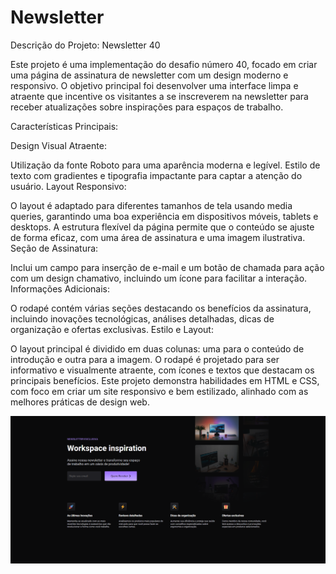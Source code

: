 # Newsletter

Descrição do Projeto: Newsletter 40

Este projeto é uma implementação do desafio número 40, focado em criar uma página de assinatura de newsletter com um design moderno e responsivo. O objetivo principal foi desenvolver uma interface limpa e atraente que incentive os visitantes a se inscreverem na newsletter para receber atualizações sobre inspirações para espaços de trabalho.

Características Principais:

Design Visual Atraente:

Utilização da fonte Roboto para uma aparência moderna e legível.
Estilo de texto com gradientes e tipografia impactante para captar a atenção do usuário.
Layout Responsivo:

O layout é adaptado para diferentes tamanhos de tela usando media queries, garantindo uma boa experiência em dispositivos móveis, tablets e desktops.
A estrutura flexível da página permite que o conteúdo se ajuste de forma eficaz, com uma área de assinatura e uma imagem ilustrativa.
Seção de Assinatura:

Inclui um campo para inserção de e-mail e um botão de chamada para ação com um design chamativo, incluindo um ícone para facilitar a interação.
Informações Adicionais:

O rodapé contém várias seções destacando os benefícios da assinatura, incluindo inovações tecnológicas, análises detalhadas, dicas de organização e ofertas exclusivas.
Estilo e Layout:

O layout principal é dividido em duas colunas: uma para o conteúdo de introdução e outra para a imagem.
O rodapé é projetado para ser informativo e visualmente atraente, com ícones e textos que destacam os principais benefícios.
Este projeto demonstra habilidades em HTML e CSS, com foco em criar um site responsivo e bem estilizado, alinhado com as melhores práticas de design web.

<div>
<a href="https://tbrunok.github.io/Newsletter/">
  <img src="https://github.com/TbrunoK/Newsletter/blob/main/assets/img/projeto-final.png?raw=true">
</a>
</div>
